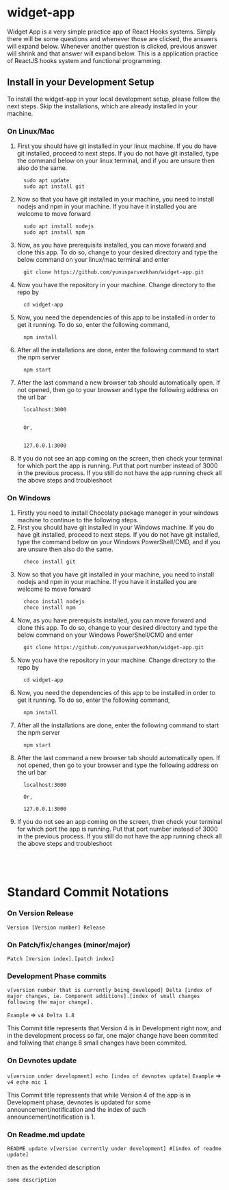 # widget-app
Widget App is a very simple practice app of React Hooks systems. Simply there will be some questions and whenever those are clicked, the answers will expand below. Whenever another question is clicked, previous answer will shrink and that answer will expand below. This is a application practice of ReactJS hooks system and functional programming.


## Install in your Development Setup
To install the widget-app in your local development setup, please follow the next steps. Skip the installations, which are already installed in your machine.

### On Linux/Mac
<ol>
  <li> 
      First you should have git installed in your linux machine. If you do have git installed, proceed to next steps. If you do not have git installed, type the command below on your linux terminal, and if you are unsure then also do the same.
      
      sudo apt update
      sudo apt install git
      
  </li>
  <li>
      Now so that you have git installed in your machine, you need to install nodejs and npm in your machine. If you have it installed you are welcome to move forward
      
      sudo apt install nodejs
      sudo apt install npm
  </li>
  <li>
      Now, as you have prerequisits installed, you can move forward and clone this app. To do so, change to your desired directory and type the below command on your linux/mac terminal and enter
      
      git clone https://github.com/yunusparvezkhan/widget-app.git
  </li>
  <li>
      Now you have the repository in your machine. Change directory to the repo by
      
      cd widget-app
  </li>
  <li>
      Now, you need the dependencies of this app to be installed in order to get it running. To do so, enter the following command,
      
      npm install
  </li>
  <li>
      After all the installations are done, enter the following command to start the npm server
      
      npm start
  </li>
  <li>
      After the last command a new browser tab should automatically open. If not opened, then go to your browser and type the following address on the url bar
      
      localhost:3000
      
      
      Or,
      
      
      127.0.0.1:3000
  </li>
  <li>
      If you do not see an app coming on the screen, then check your terminal for which port the app is running. Put that port number instead of 3000 in the previous process. If you still do not have the app running check all the above steps and troubleshoot
  </li>
</ol>



### On Windows
<ol>
  <li>
      Firstly you need to install Chocolaty package maneger in your windows machine to continue to the following steps.
  </li>
  <li> 
      First you should have git installed in your Windows machine. If you do have git installed, proceed to next steps. If you do not have git installed, type the command below on your Windows PowerShell/CMD, and if you are unsure then also do the same.
      
      choco install git
      
  </li>
  <li>
      Now so that you have git installed in your machine, you need to install nodejs and npm in your machine. If you have it installed you are welcome to move forward
      
      choco install nodejs
      choco install npm
  </li>
  <li>
      Now, as you have prerequisits installed, you can move forward and clone this app. To do so, change to your desired directory and type the below command on your Windows PowerShell/CMD and enter
      
      git clone https://github.com/yunusparvezkhan/widget-app.git
  </li>
  <li>
      Now you have the repository in your machine. Change directory to the repo by
      
      cd widget-app
  </li>
  <li>
      Now, you need the dependencies of this app to be installed in order to get it running. To do so, enter the following command,
      
      npm install
  </li>
  <li>
      After all the installations are done, enter the following command to start the npm server
      
      npm start
  </li>
  <li>
      After the last command a new browser tab should automatically open. If not opened, then go to your browser and type the following address on the url bar
      
      localhost:3000
      
      Or,
      
      127.0.0.1:3000
  </li>
  <li>
      If you do not see an app coming on the screen, then check your terminal for which port the app is running. Put that port number instead of 3000 in the previous process. If you still do not have the app running check all the above steps and troubleshoot
  </li>
</ol>


<br><br>
# Standard Commit Notations
### On Version Release

`Version [Version number] Release`

### On Patch/fix/changes (minor/major)


`Patch [Version index].[patch index]`

### Development Phase commits


`v[version number that is currently being developed] Delta [index of major changes, ie. Component additions].[index of small changes following the major change].`

`Example`  => `v4 Delta 1.8`

 This Commit title represents that Version 4 is in Development right now, and in the development process so far, one major change have been commited and follwing that change 8 small changes have been commited.

### On Devnotes update

`v[version under development] echo [index of devnotes update]`
`Example` => `v4 echo mic 1`

This Commit title repressents that while Version 4 of the app is in Development phase, devnotes is updated for some announcement/notification and the index of such announcement/notification is 1.

### On Readme.md update

`README update v[version currently under development] #[index of readme update] `

then as the extended description 

`some description`
